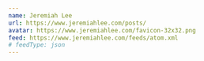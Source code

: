 ```yaml
---
name: Jeremiah Lee
url: https://www.jeremiahlee.com/posts/
avatar: https://www.jeremiahlee.com/favicon-32x32.png
feed: https://www.jeremiahlee.com/feeds/atom.xml
# feedType: json
---
```

